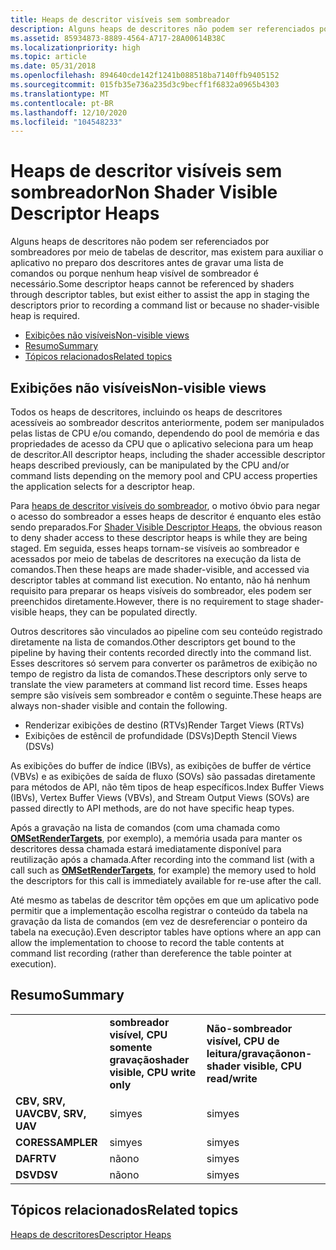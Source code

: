 ```yaml
---
title: Heaps de descritor visíveis sem sombreador
description: Alguns heaps de descritores não podem ser referenciados por sombreadores por meio de tabelas de descritor, mas existem para auxiliar o aplicativo no preparo dos descritores antes de gravar uma lista de comandos ou porque nenhum heap visível de sombreador é necessário.
ms.assetid: 85934873-8889-4564-A717-28A00614B38C
ms.localizationpriority: high
ms.topic: article
ms.date: 05/31/2018
ms.openlocfilehash: 894640cde142f1241b088518ba7140ffb9405152
ms.sourcegitcommit: 015fb35e736a235d3c9becff1f6832a0965b4303
ms.translationtype: MT
ms.contentlocale: pt-BR
ms.lasthandoff: 12/10/2020
ms.locfileid: "104548233"
---
```

# <a name="non-shader-visible-descriptor-heaps"></a><span data-ttu-id="5dbbe-103">Heaps de descritor visíveis sem sombreador</span><span class="sxs-lookup"><span data-stu-id="5dbbe-103">Non Shader Visible Descriptor Heaps</span></span>

<span data-ttu-id="5dbbe-104">Alguns heaps de descritores não podem ser referenciados por sombreadores por meio de tabelas de descritor, mas existem para auxiliar o aplicativo no preparo dos descritores antes de gravar uma lista de comandos ou porque nenhum heap visível de sombreador é necessário.</span><span class="sxs-lookup"><span data-stu-id="5dbbe-104">Some descriptor heaps cannot be referenced by shaders through descriptor tables, but exist either to assist the app in staging the descriptors prior to recording a command list or because no shader-visible heap is required.</span></span>

-   [<span data-ttu-id="5dbbe-105">Exibições não visíveis</span><span class="sxs-lookup"><span data-stu-id="5dbbe-105">Non-visible views</span></span>](#non-visible-views)
-   [<span data-ttu-id="5dbbe-106">Resumo</span><span class="sxs-lookup"><span data-stu-id="5dbbe-106">Summary</span></span>](#summary)
-   [<span data-ttu-id="5dbbe-107">Tópicos relacionados</span><span class="sxs-lookup"><span data-stu-id="5dbbe-107">Related topics</span></span>](#related-topics)

## <a name="non-visible-views"></a><span data-ttu-id="5dbbe-108">Exibições não visíveis</span><span class="sxs-lookup"><span data-stu-id="5dbbe-108">Non-visible views</span></span>

<span data-ttu-id="5dbbe-109">Todos os heaps de descritores, incluindo os heaps de descritores acessíveis ao sombreador descritos anteriormente, podem ser manipulados pelas listas de CPU e/ou comando, dependendo do pool de memória e das propriedades de acesso da CPU que o aplicativo seleciona para um heap de descritor.</span><span class="sxs-lookup"><span data-stu-id="5dbbe-109">All descriptor heaps, including the shader accessible descriptor heaps described previously, can be manipulated by the CPU and/or command lists depending on the memory pool and CPU access properties the application selects for a descriptor heap.</span></span>

<span data-ttu-id="5dbbe-110">Para [heaps de descritor visíveis do sombreador](shader-visible-descriptor-heaps.md), o motivo óbvio para negar o acesso do sombreador a esses heaps de descritor é enquanto eles estão sendo preparados.</span><span class="sxs-lookup"><span data-stu-id="5dbbe-110">For [Shader Visible Descriptor Heaps](shader-visible-descriptor-heaps.md), the obvious reason to deny shader access to these descriptor heaps is while they are being staged.</span></span> <span data-ttu-id="5dbbe-111">Em seguida, esses heaps tornam-se visíveis ao sombreador e acessados por meio de tabelas de descritores na execução da lista de comandos.</span><span class="sxs-lookup"><span data-stu-id="5dbbe-111">Then these heaps are made shader-visible, and accessed via descriptor tables at command list execution.</span></span> <span data-ttu-id="5dbbe-112">No entanto, não há nenhum requisito para preparar os heaps visíveis do sombreador, eles podem ser preenchidos diretamente.</span><span class="sxs-lookup"><span data-stu-id="5dbbe-112">However, there is no requirement to stage shader-visible heaps, they can be populated directly.</span></span>

<span data-ttu-id="5dbbe-113">Outros descritores são vinculados ao pipeline com seu conteúdo registrado diretamente na lista de comandos.</span><span class="sxs-lookup"><span data-stu-id="5dbbe-113">Other descriptors get bound to the pipeline by having their contents recorded directly into the command list.</span></span> <span data-ttu-id="5dbbe-114">Esses descritores só servem para converter os parâmetros de exibição no tempo de registro da lista de comandos.</span><span class="sxs-lookup"><span data-stu-id="5dbbe-114">These descriptors only serve to translate the view parameters at command list record time.</span></span> <span data-ttu-id="5dbbe-115">Esses heaps sempre são visíveis sem sombreador e contêm o seguinte.</span><span class="sxs-lookup"><span data-stu-id="5dbbe-115">These heaps are always non-shader visible and contain the following.</span></span>

-   <span data-ttu-id="5dbbe-116">Renderizar exibições de destino (RTVs)</span><span class="sxs-lookup"><span data-stu-id="5dbbe-116">Render Target Views (RTVs)</span></span>
-   <span data-ttu-id="5dbbe-117">Exibições de estêncil de profundidade (DSVs)</span><span class="sxs-lookup"><span data-stu-id="5dbbe-117">Depth Stencil Views (DSVs)</span></span>

<span data-ttu-id="5dbbe-118">As exibições do buffer de índice (IBVs), as exibições de buffer de vértice (VBVs) e as exibições de saída de fluxo (SOVs) são passadas diretamente para métodos de API, não têm tipos de heap específicos.</span><span class="sxs-lookup"><span data-stu-id="5dbbe-118">Index Buffer Views (IBVs), Vertex Buffer Views (VBVs), and Stream Output Views (SOVs) are passed directly to API methods, are do not have specific heap types.</span></span>

<span data-ttu-id="5dbbe-119">Após a gravação na lista de comandos (com uma chamada como [**OMSetRenderTargets**](/windows/desktop/api/d3d12/nf-d3d12-id3d12graphicscommandlist-omsetrendertargets), por exemplo), a memória usada para manter os descritores dessa chamada estará imediatamente disponível para reutilização após a chamada.</span><span class="sxs-lookup"><span data-stu-id="5dbbe-119">After recording into the command list (with a call such as [**OMSetRenderTargets**](/windows/desktop/api/d3d12/nf-d3d12-id3d12graphicscommandlist-omsetrendertargets), for example) the memory used to hold the descriptors for this call is immediately available for re-use after the call.</span></span>

<span data-ttu-id="5dbbe-120">Até mesmo as tabelas de descritor têm opções em que um aplicativo pode permitir que a implementação escolha registrar o conteúdo da tabela na gravação da lista de comandos (em vez de desreferenciar o ponteiro da tabela na execução).</span><span class="sxs-lookup"><span data-stu-id="5dbbe-120">Even descriptor tables have options where an app can allow the implementation to choose to record the table contents at command list recording (rather than dereference the table pointer at execution).</span></span>

## <a name="summary"></a><span data-ttu-id="5dbbe-121">Resumo</span><span class="sxs-lookup"><span data-stu-id="5dbbe-121">Summary</span></span>



|                   |                                    |                                        |
|-------------------|------------------------------------|----------------------------------------|
|                   | <span data-ttu-id="5dbbe-122">**sombreador visível, CPU somente gravação**</span><span class="sxs-lookup"><span data-stu-id="5dbbe-122">**shader visible, CPU write only**</span></span> | <span data-ttu-id="5dbbe-123">**Não-sombreador visível, CPU de leitura/gravação**</span><span class="sxs-lookup"><span data-stu-id="5dbbe-123">**non-shader visible, CPU read/write**</span></span> |
| <span data-ttu-id="5dbbe-124">**CBV, SRV, UAV**</span><span class="sxs-lookup"><span data-stu-id="5dbbe-124">**CBV, SRV, UAV**</span></span> | <span data-ttu-id="5dbbe-125">sim</span><span class="sxs-lookup"><span data-stu-id="5dbbe-125">yes</span></span>                                | <span data-ttu-id="5dbbe-126">sim</span><span class="sxs-lookup"><span data-stu-id="5dbbe-126">yes</span></span>                                    |
| <span data-ttu-id="5dbbe-127">**CORES**</span><span class="sxs-lookup"><span data-stu-id="5dbbe-127">**SAMPLER**</span></span>       | <span data-ttu-id="5dbbe-128">sim</span><span class="sxs-lookup"><span data-stu-id="5dbbe-128">yes</span></span>                                | <span data-ttu-id="5dbbe-129">sim</span><span class="sxs-lookup"><span data-stu-id="5dbbe-129">yes</span></span>                                    |
| <span data-ttu-id="5dbbe-130">**DAF**</span><span class="sxs-lookup"><span data-stu-id="5dbbe-130">**RTV**</span></span>           | <span data-ttu-id="5dbbe-131">não</span><span class="sxs-lookup"><span data-stu-id="5dbbe-131">no</span></span>                                 | <span data-ttu-id="5dbbe-132">sim</span><span class="sxs-lookup"><span data-stu-id="5dbbe-132">yes</span></span>                                    |
| <span data-ttu-id="5dbbe-133">**DSV**</span><span class="sxs-lookup"><span data-stu-id="5dbbe-133">**DSV**</span></span>           | <span data-ttu-id="5dbbe-134">não</span><span class="sxs-lookup"><span data-stu-id="5dbbe-134">no</span></span>                                 | <span data-ttu-id="5dbbe-135">sim</span><span class="sxs-lookup"><span data-stu-id="5dbbe-135">yes</span></span>                                    |



 

## <a name="related-topics"></a><span data-ttu-id="5dbbe-136">Tópicos relacionados</span><span class="sxs-lookup"><span data-stu-id="5dbbe-136">Related topics</span></span>

<dl> <dt>

[<span data-ttu-id="5dbbe-137">Heaps de descritores</span><span class="sxs-lookup"><span data-stu-id="5dbbe-137">Descriptor Heaps</span></span>](descriptor-heaps.md)
</dt> </dl>

 

 




